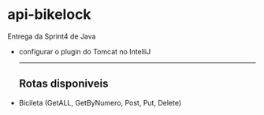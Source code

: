 # api-bikelock
Entrega da Sprint4 de Java

- configurar o plugin do Tomcat no IntelliJ

  <hr>

  <h2>Rotas disponiveis</h2>
- Bicileta (GetALL, GetByNumero, Post, Put, Delete)
